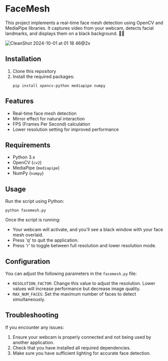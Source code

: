 # FaceMesh

This project implements a real-time face mesh detection using OpenCV and MediaPipe libraries. It captures video from your webcam, detects facial landmarks, and displays them on a black background. 🕵️‍♂️


![CleanShot 2024-10-01 at 01 18 46@2x](https://github.com/user-attachments/assets/6e8622e4-3f13-4671-9e5d-181db5c9dbab)

## Installation

1. Clone this repository
2. Install the required packages:
   ```
   pip install opencv-python mediapipe numpy
   ```

## Features

- Real-time face mesh detection
- Mirror effect for natural interaction
- FPS (Frames Per Second) calculation
- Lower resolution setting for improved performance

## Requirements

- Python 3.x
- OpenCV (`cv2`)
- MediaPipe (`mediapipe`)
- NumPy (`numpy`)

## Usage

Run the script using Python:

```
python facemesh.py
```

Once the script is running:

- Your webcam will activate, and you'll see a black window with your face mesh overlaid.
- Press 'q' to quit the application.
- Press 'r' to toggle between full resolution and lower resolution mode.

## Configuration

You can adjust the following parameters in the `facemesh.py` file:

- `RESOLUTION_FACTOR`: Change this value to adjust the resolution. Lower values will increase performance but decrease image quality.
- `MAX_NUM_FACES`: Set the maximum number of faces to detect simultaneously.

## Troubleshooting

If you encounter any issues:

1. Ensure your webcam is properly connected and not being used by another application.
2. Check that you have installed all required dependencies.
3. Make sure you have sufficient lighting for accurate face detection.
